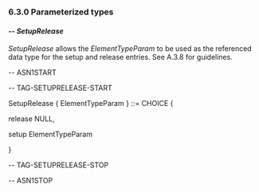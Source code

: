 ### 6.3.0 Parameterized types

#### -- *SetupRelease*

*SetupRelease* allows the *ElementTypeParam* to be used as the
referenced data type for the setup and release entries. See A.3.8 for
guidelines.

\-- ASN1START

\-- TAG-SETUPRELEASE-START

SetupRelease { ElementTypeParam } ::= CHOICE {

release NULL,

setup ElementTypeParam

}

\-- TAG-SETUPRELEASE-STOP

\-- ASN1STOP